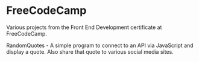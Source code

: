 # FreeCodeCamp

Various projects from the Front End Development certificate at FreeCodeCamp.

RandomQuotes - A simple program to connect to an API via JavaScript and display a quote.  Also share that quote to various social media sites.
